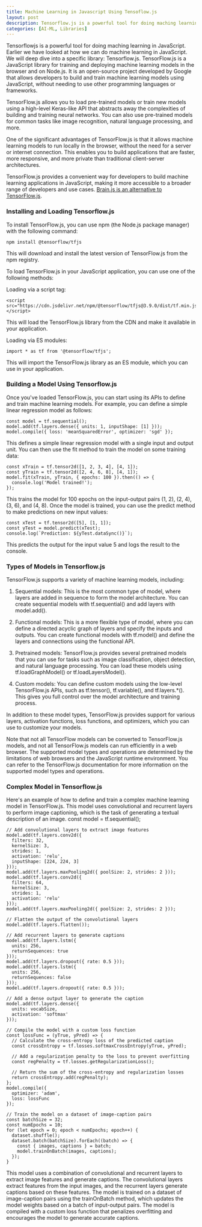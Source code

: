```yaml
---
title: Machine Learning in Javascript Using Tensoflow.js
layout: post
description: Tensorflow.js is a powerful tool for doing maching learning in JavaScript. 
categories: [AI-ML, Libraries]
---
```

Tensorflowjs is a powerful tool for doing maching learning in JavaScript. Earlier we have looked at how we can do machine learning in JavaScript. We will deep dive into a specific library: Tensorflow.js. TensorFlow.js is a JavaScript library for training and deploying machine learning models in the browser and on Node.js. It is an open-source project developed by Google that allows developers to build and train machine learning models using JavaScript, without needing to use other programming languages or frameworks.

TensorFlow.js allows you to load pre-trained models or train new models using a high-level Keras-like API that abstracts away the complexities of building and training neural networks. You can also use pre-trained models for common tasks like image recognition, natural language processing, and more.

One of the significant advantages of TensorFlow.js is that it allows machine learning models to run locally in the browser, without the need for a server or internet connection. This enables you to build applications that are faster, more responsive, and more private than traditional client-server architectures.

TensorFlow.js provides a convenient way for developers to build machine learning applications in JavaScript, making it more accessible to a broader range of developers and use cases. [Brain.js is an alternative to TensorFlow.js](/2023/04/30/Machine-Learning-in-JavaScript-using-Brainjs.html).

### Installing and Loading Tensorflow.js
To install TensorFlow.js, you can use npm (the Node.js package manager) with the following command:

	npm install @tensorflow/tfjs
  
This will download and install the latest version of TensorFlow.js from the npm registry.

To load TensorFlow.js in your JavaScript application, you can use one of the following methods:

Loading via a script tag:

	<script src="https://cdn.jsdelivr.net/npm/@tensorflow/tfjs@3.9.0/dist/tf.min.js"></script>

This will load the TensorFlow.js library from the CDN and make it available in your application.

Loading via ES modules:

	import * as tf from '@tensorflow/tfjs';

This will import the TensorFlow.js library as an ES module, which you can use in your application.

### Building a Model Using Tensorflow.js

Once you've loaded TensorFlow.js, you can start using its APIs to define and train machine learning models. For example, you can define a simple linear regression model as follows:

	const model = tf.sequential();
	model.add(tf.layers.dense({ units: 1, inputShape: [1] }));
	model.compile({ loss: 'meanSquaredError', optimizer: 'sgd' });

This defines a simple linear regression model with a single input and output unit. You can then use the fit method to train the model on some training data:
	
	const xTrain = tf.tensor2d([1, 2, 3, 4], [4, 1]);
	const yTrain = tf.tensor2d([2, 4, 6, 8], [4, 1]);
	model.fit(xTrain, yTrain, { epochs: 100 }).then(() => {
	  console.log('Model trained!');
	});
This trains the model for 100 epochs on the input-output pairs (1, 2), (2, 4), (3, 6), and (4, 8). Once the model is trained, you can use the predict method to make predictions on new input values:

	const xTest = tf.tensor2d([5], [1, 1]);
	const yTest = model.predict(xTest);
	console.log(`Prediction: ${yTest.dataSync()}`);

This predicts the output for the input value 5 and logs the result to the console.

### Types of Models in Tensorflow.js
TensorFlow.js supports a variety of machine learning models, including:

1. Sequential models: This is the most common type of model, where layers are added in sequence to form the model architecture. You can create sequential models with tf.sequential() and add layers with model.add().

2. Functional models: This is a more flexible type of model, where you can define a directed acyclic graph of layers and specify the inputs and outputs. You can create functional models with tf.model() and define the layers and connections using the functional API.

3. Pretrained models: TensorFlow.js provides several pretrained models that you can use for tasks such as image classification, object detection, and natural language processing. You can load these models using tf.loadGraphModel() or tf.loadLayersModel().

4. Custom models: You can define custom models using the low-level TensorFlow.js APIs, such as tf.tensor(), tf.variable(), and tf.layers.*(). This gives you full control over the model architecture and training process.

In addition to these model types, TensorFlow.js provides support for various layers, activation functions, loss functions, and optimizers, which you can use to customize your models.

Note that not all TensorFlow models can be converted to TensorFlow.js models, and not all TensorFlow.js models can run efficiently in a web browser. The supported model types and operations are determined by the limitations of web browsers and the JavaScript runtime environment. You can refer to the TensorFlow.js documentation for more information on the supported model types and operations.

### Complex Model in Tensorflow.js
Here's an example of how to define and train a complex machine learning model in TensorFlow.js. This model uses convolutional and recurrent layers to perform image captioning, which is the task of generating a textual description of an image.
const model = tf.sequential();

	// Add convolutional layers to extract image features
	model.add(tf.layers.conv2d({
	  filters: 32,
	  kernelSize: 3,
	  strides: 1,
	  activation: 'relu',
	  inputShape: [224, 224, 3]
	}));
	model.add(tf.layers.maxPooling2d({ poolSize: 2, strides: 2 }));
	model.add(tf.layers.conv2d({
	  filters: 64,
	  kernelSize: 3,
	  strides: 1,
	  activation: 'relu'
	}));
	model.add(tf.layers.maxPooling2d({ poolSize: 2, strides: 2 }));
	
	// Flatten the output of the convolutional layers
	model.add(tf.layers.flatten());
	
	// Add recurrent layers to generate captions
	model.add(tf.layers.lstm({
	  units: 256,
	  returnSequences: true
	}));
	model.add(tf.layers.dropout({ rate: 0.5 }));
	model.add(tf.layers.lstm({
	  units: 256,
	  returnSequences: false
	}));
	model.add(tf.layers.dropout({ rate: 0.5 }));
	
	// Add a dense output layer to generate the caption
	model.add(tf.layers.dense({
	  units: vocabSize,
	  activation: 'softmax'
	}));
	
	// Compile the model with a custom loss function
	const lossFunc = (yTrue, yPred) => {
	  // Calculate the cross-entropy loss of the predicted caption
	  const crossEntropy = tf.losses.softmaxCrossEntropy(yTrue, yPred);
	  
	  // Add a regularization penalty to the loss to prevent overfitting
	  const regPenalty = tf.losses.getRegularizationLoss();
	  
	  // Return the sum of the cross-entropy and regularization losses
	  return crossEntropy.add(regPenalty);
	};
	model.compile({
	  optimizer: 'adam',
	  loss: lossFunc
	});
	
	// Train the model on a dataset of image-caption pairs
	const batchSize = 32;
	const numEpochs = 10;
	for (let epoch = 0; epoch < numEpochs; epoch++) {
	  dataset.shuffle();
	  dataset.batch(batchSize).forEach((batch) => {
	    const { images, captions } = batch;
	    model.trainOnBatch(images, captions);
	  });
	}


This model uses a combination of convolutional and recurrent layers to extract image features and generate captions. The convolutional layers extract features from the input images, and the recurrent layers generate captions based on these features. The model is trained on a dataset of image-caption pairs using the trainOnBatch method, which updates the model weights based on a batch of input-output pairs. The model is compiled with a custom loss function that penalizes overfitting and encourages the model to generate accurate captions.






